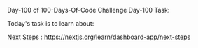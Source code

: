 Day-100 of 100-Days-Of-Code Challenge
Day-100 Task:

Today's task is to learn about:

Next Steps : https://nextjs.org/learn/dashboard-app/next-steps
